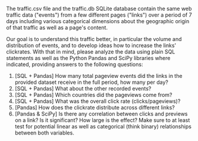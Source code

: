 The traffic.csv file and the traffic.db SQLite database contain the same web traffic data ("events") from a few different pages ("links") over a period of 7 days including various categorical dimensions about the geographic origin of that traffic as well as a page's content.

Our goal is to understand this traffic better, in particular the volume and distribution of events, and to develop ideas how to increase the links' clickrates. With that in mind, please analyze the data using plain SQL statements as well as the Python Pandas and SciPy libraries where indicated, providing answers to the following questions:

1) [SQL + Pandas] How many total pageview events did the links in the provided dataset receive in the full period, how many per day?
2) [SQL + Pandas] What about the other recorded events?
3) [SQL + Pandas] Which countries did the pageviews come from?
4) [SQL + Pandas] What was the overall click rate (clicks/pageviews)?
5) [Pandas] How does the clickrate distribute across different links?
6) [Pandas & SciPy] Is there any correlation between clicks and previews on a link? Is it significant? How large is the effect? Make sure to at least test for potential linear as well as categorical (think binary) relationships between both variables.
